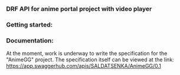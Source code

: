 
### DRF API for anime portal project with video player

### Getting started:

### Documentation:
At the moment, work is underway to write the specification for the "AnimeGG" project. 
The specification itself can be viewed at the link: https://app.swaggerhub.com/apis/SALDATSENKA/AnimeGG/0.1

